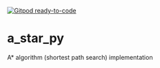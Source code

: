 [![Gitpod ready-to-code](https://img.shields.io/badge/Gitpod-ready--to--code-blue?logo=gitpod)](https://gitpod.io/#https://github.com/andreikee/a_star_py)

# a_star_py
A* algorithm (shortest path search) implementation
